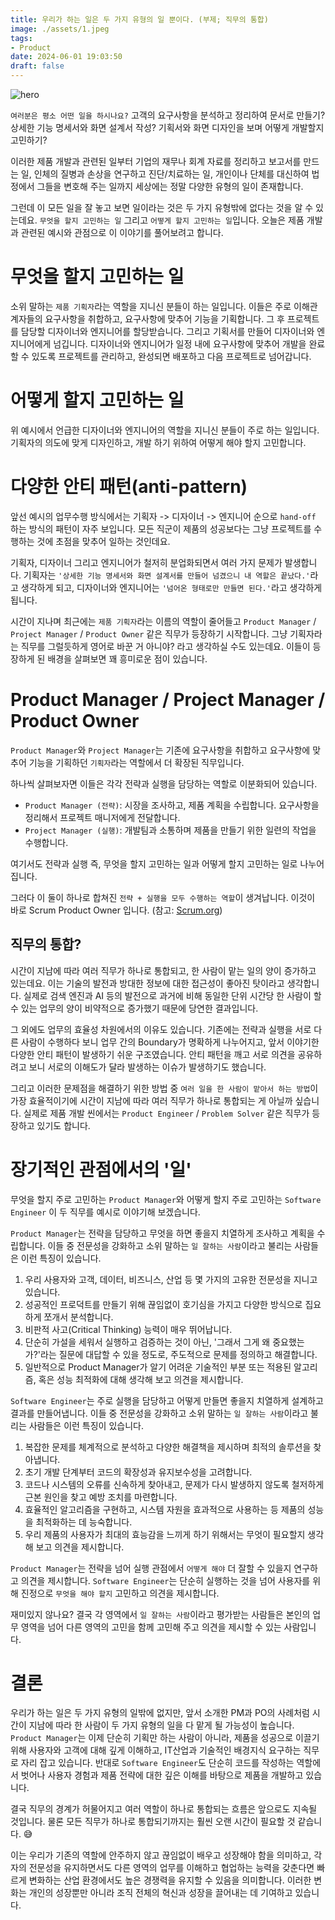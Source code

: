 ```yaml
---
title: 우리가 하는 일은 두 가지 유형의 일 뿐이다. (부제; 직무의 통합)
image: ./assets/1.jpeg
tags:
- Product
date: 2024-06-01 19:03:50
draft: false
---
```


![hero](./assets/1.jpeg)

`여러분은 평소 어떤 일을 하시나요?` 고객의 요구사항을 분석하고 정리하여 문서로 만들기? 상세한 기능 명세서와 화면 설계서 작성? 기획서와 화면 디자인을 보며 어떻게 개발할지 고민하기?

이러한 제품 개발과 관련된 일부터 기업의 재무나 회계 자료를 정리하고 보고서를 만드는 일, 인체의 질병과 손상을 연구하고 진단/치료하는 일, 개인이나 단체를 대신하여 법정에서 그들을 변호해 주는 일까지 세상에는 정말 다양한 유형의 일이 존재합니다.

그런데 이 모든 일을 잘 놓고 보면 일이라는 것은 두 가지 유형밖에 없다는 것을 알 수 있는데요. `무엇을 할지 고민하는 일` 그리고 `어떻게 할지 고민하는 일`입니다. 오늘은 제품 개발과 관련된 예시와 관점으로 이 이야기를 풀어보려고 합니다.

# 무엇을 할지 고민하는 일

소위 말하는 `제품 기획자`라는 역할을 지니신 분들이 하는 일입니다. 이들은 주로 이해관계자들의 요구사항을 취합하고, 요구사항에 맞추어 기능을 기획합니다. 그 후 프로젝트를 담당할 디자이너와 엔지니어를 할당받습니다. 그리고 기획서를 만들어 디자이너와 엔지니어에게 넘깁니다. 디자이너와 엔지니어가 일정 내에 요구사항에 맞추어 개발을 완료할 수 있도록 프로젝트를 관리하고, 완성되면 배포하고 다음 프로젝트로 넘어갑니다.

# 어떻게 할지 고민하는 일

위 예시에서 언급한 디자이너와 엔지니어의 역할을 지니신 분들이 주로 하는 일입니다. 기획자의 의도에 맞게 디자인하고, 개발 하기 위하여 어떻게 해야 할지 고민합니다.

# 다양한 안티 패턴(anti-pattern)

앞선 예시의 업무수행 방식에서는 기획자 -> 디자이너 -> 엔지니어 순으로 `hand-off` 하는 방식의 패턴이 자주 보입니다. 모든 직군이 제품의 성공보다는 그냥 프로젝트를 수행하는 것에 초점을 맞추어 일하는 것인데요.

기획자, 디자이너 그리고 엔지니어가 철저히 분업화되면서 여러 가지 문제가 발생합니다. 기획자는 `'상세한 기능 명세서와 화면 설계서를 만들어 넘겼으니 내 역할은 끝났다.'`라고 생각하게 되고, 디자이너와 엔지니어는 `'넘어온 형태로만 만들면 된다.'`라고 생각하게 됩니다.

시간이 지나며 최근에는 `제품 기획자`라는 이름의 역할이 줄어들고 `Product Manager` / `Project Manager` / `Product Owner` 같은 직무가 등장하기 시작합니다. 그냥 기획자라는 직무를 그럴듯하게 영어로 바꾼 거 아니야? 라고 생각하실 수도 있는데요. 이들이 등장하게 된 배경을 살펴보면 꽤 흥미로운 점이 있습니다.

# Product Manager / Project Manager / Product Owner

`Product Manager`와 `Project Manager`는 기존에 요구사항을 취합하고 요구사항에 맞추어 기능을 기획하던 `기획자`라는 역할에서 더 확장된 직무입니다.

하나씩 살펴보자면 이들은 각각 전략과 실행을 담당하는 역할로 이분화되어 있습니다.

- `Product Manager (전략)`: 시장을 조사하고, 제품 계획을 수립합니다. 요구사항을 정리해서 프로젝트 매니저에게 전달합니다.
- `Project Manager (실행)`: 개발팀과 소통하며 제품을 만들기 위한 일련의 작업을 수행합니다.

여기서도 전략과 실행 즉, 무엇을 할지 고민하는 일과 어떻게 할지 고민하는 일로 나누어집니다.

그러다 이 둘이 하나로 합쳐진 `전략 + 실행을 모두 수행하는 역할`이 생겨납니다. 이것이 바로 Scrum Product Owner 입니다. (참고: [Scrum.org](https://scrum.org))

## 직무의 통합?

시간이 지남에 따라 여러 직무가 하나로 통합되고, 한 사람이 맡는 일의 양이 증가하고 있는데요. 이는 기술의 발전과 방대한 정보에 대한 접근성이 좋아진 탓이라고 생각합니다. 실제로 검색 엔진과 AI 등의 발전으로 과거에 비해 동일한 단위 시간당 한 사람이 할 수 있는 업무의 양이 비약적으로 증가했기 때문에 당연한 결과입니다.

그 외에도 업무의 효율성 차원에서의 이유도 있습니다. 기존에는 전략과 실행을 서로 다른 사람이 수행하다 보니 업무 간의 Boundary가 명확하게 나누어지고, 앞서 이야기한 다양한 안티 패턴이 발생하기 쉬운 구조였습니다. 안티 패턴을 깨고 서로 의견을 공유하려고 보니 서로의 이해도가 달라 발생하는 이슈가 발생하기도 했습니다.

그리고 이러한 문제점을 해결하기 위한 방법 중 `여러 일을 한 사람이 맡아서 하는 방법`이 가장 효율적이기에 시간이 지남에 따라 여러 직무가 하나로 통합되는 게 아닐까 싶습니다. 실제로 제품 개발 씬에서는 `Product Engineer` / `Problem Solver` 같은 직무가 등장하고 있기도 합니다.

# 장기적인 관점에서의 '일'

무엇을 할지 주로 고민하는 `Product Manager`와 어떻게 할지 주로 고민하는 `Software Engineer` 이 두 직무를 예시로 이야기해 보겠습니다.

`Product Manager`는 전략을 담당하고 무엇을 하면 좋을지 치열하게 조사하고 계획을 수립합니다. 이들 중 전문성을 강화하고 소위 말하는 `일 잘하는 사람`이라고 불리는 사람들은 이런 특징이 있습니다.

1. 우리 사용자와 고객, 데이터, 비즈니스, 산업 등 몇 가지의 고유한 전문성을 지니고 있습니다.
2. 성공적인 프로덕트를 만들기 위해 끊임없이 호기심을 가지고 다양한 방식으로 집요하게 쪼개서 분석합니다.
3. 비판적 사고(Critical Thinking) 능력이 매우 뛰어납니다.
4. 단순히 가설을 세워서 실행하고 검증하는 것이 아닌, '그래서 그게 왜 중요했는가?'라는 질문에 대답할 수 있을 정도로, 주도적으로 문제를 정의하고 해결합니다.
5. 일반적으로 Product Manager가 알기 어려운 기술적인 부분 또는 적용된 알고리즘, 혹은 성능 최적화에 대해 생각해 보고 의견을 제시합니다.

`Software Engineer`는 주로 실행을 담당하고 어떻게 만들면 좋을지 치열하게 설계하고 결과를 만들어냅니다. 이들 중 전문성을 강화하고 소위 말하는 `일 잘하는 사람`이라고 불리는 사람들은 이런 특징이 있습니다.

1. 복잡한 문제를 체계적으로 분석하고 다양한 해결책을 제시하며 최적의 솔루션을 찾아냅니다.
2. 초기 개발 단계부터 코드의 확장성과 유지보수성을 고려합니다.
3. 코드나 시스템의 오류를 신속하게 찾아내고, 문제가 다시 발생하지 않도록 철저하게 근본 원인을 찾고 예방 조치를 마련합니다.
4. 효율적인 알고리즘을 구현하고, 시스템 자원을 효과적으로 사용하는 등 제품의 성능을 최적화하는 데 능숙합니다.
5. 우리 제품의 사용자가 최대의 효능감을 느끼게 하기 위해서는 무엇이 필요할지 생각해 보고 의견을 제시합니다.

`Product Manager`는 전략을 넘어 실행 관점에서 `어떻게 해야` 더 잘할 수 있을지 연구하고 의견을 제시합니다. `Software Engineer`는 단순히 실행하는 것을 넘어 사용자를 위해 진정으로 `무엇을 해야 할지` 고민하고 의견을 제시합니다.

재미있지 않나요? 결국 각 영역에서 `일 잘하는 사람`이라고 평가받는 사람들은 본인의 업무 영역을 넘어 다른 영역의 고민을 함께 고민해 주고 의견을 제시할 수 있는 사람입니다.

# 결론

우리가 하는 일은 두 가지 유형의 일밖에 없지만, 앞서 소개한 PM과 PO의 사례처럼 시간이 지남에 따라 한 사람이 두 가지 유형의 일을 다 맡게 될 가능성이 높습니다. `Product Manager`는 이제 단순히 기획만 하는 사람이 아니라, 제품을 성공으로 이끌기 위해 사용자와 고객에 대해 깊게 이해하고, IT산업과 기술적인 배경지식 요구하는 직무로 자리 잡고 있습니다. 반대로 `Software Engineer`도 단순히 코드를 작성하는 역할에서 벗어나 사용자 경험과 제품 전략에 대한 깊은 이해를 바탕으로 제품을 개발하고 있습니다.

결국 직무의 경계가 허물어지고 여러 역할이 하나로 통합되는 흐름은 앞으로도 지속될 것입니다. 물론 모든 직무가 하나로 통합되기까지는 훨씬 오랜 시간이 필요할 것 같습니다. 😅

이는 우리가 기존의 역할에 안주하지 않고 끊임없이 배우고 성장해야 함을 의미하고, 각자의 전문성을 유지하면서도 다른 영역의 업무를 이해하고 협업하는 능력을 갖춘다면 빠르게 변화하는 산업 환경에서도 높은 경쟁력을 유지할 수 있음을 의미합니다. 이러한 변화는 개인의 성장뿐만 아니라 조직 전체의 혁신과 성장을 끌어내는 데 기여하고 있습니다.